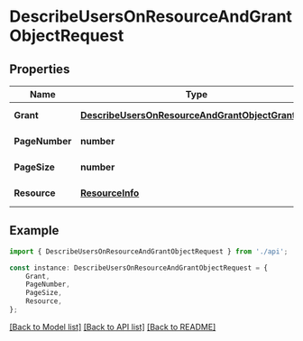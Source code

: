 # DescribeUsersOnResourceAndGrantObjectRequest


## Properties

Name | Type | Description | Notes
------------ | ------------- | ------------- | -------------
**Grant** | [**DescribeUsersOnResourceAndGrantObjectGrantInfo**](DescribeUsersOnResourceAndGrantObjectGrantInfo.md) |  | [default to undefined]
**PageNumber** | **number** | 请求页数 | [default to undefined]
**PageSize** | **number** | 请求条数 | [default to undefined]
**Resource** | [**ResourceInfo**](ResourceInfo.md) |  | [default to undefined]

## Example

```typescript
import { DescribeUsersOnResourceAndGrantObjectRequest } from './api';

const instance: DescribeUsersOnResourceAndGrantObjectRequest = {
    Grant,
    PageNumber,
    PageSize,
    Resource,
};
```

[[Back to Model list]](../README.md#documentation-for-models) [[Back to API list]](../README.md#documentation-for-api-endpoints) [[Back to README]](../README.md)
